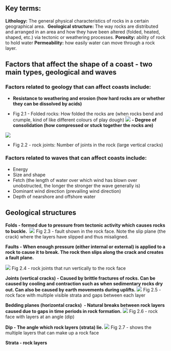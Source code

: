 
## Key terms:

**Lithology:** The general physical characteristics of rocks in a certain geographical area. 
**Geological structure:** The way rocks are distributed and arranged in an area and how they have been altered (folded, heated, shaped, etc.) via tectonic or weathering processes.
**Porosity:** ability of rock to hold water
**Permeability:** how easily water can move through a rock layer.

## Factors that affect the shape of a coast - two main types, geological and waves

  

### Factors related to geology that can affect coasts include:

- **Resistance to weathering and erosion (how hard rocks are or whether they can be dissolved by acids)**
    
- Fig 2.1 - Folded rocks: How folded the rocks are (when rocks bend and crumple, kind of like different colours of play dough) ![](https://lh7-us.googleusercontent.com/MWkRmWECKnp_SElT0Z-oOowPU_ocJggl1F4_XTxrS44Xc_8wvfPAF2Y8R-k6JAsBwcAx85TUaIQXQc7LJVmhH0mrMAPfN7ve9kx043xV8Ly-WQWBzH1A356boaapBFDhDdY_j0a-2PSfz5qUeCw7QA)
**- Degree of consolidation (how compressed or stuck together the rocks are)** 
    

![](https://lh7-us.googleusercontent.com/VVFXhZe8_1-1k6DDbv2Me38JoDXUGnXbX68j326CwmAzhVARo6DVLqfTzqKxwZ4VdEpWVAkbXFhsI2LemkadYiSirO-110D2ZnEWgHUdkGa29QZRLElWWb4zHWvjXxNUij3EmxnrCo4mAzZqqQoSFQ)
- Fig 2.2 - rock joints: Number of joints in the rock (large vertical cracks)
    

  
  

### Factors related to waves that can affect coasts include:
- Energy 
- Size and shape 
- Fetch (the length of water over which wind has blown over unobstructed, the longer the stronger the wave generally is)
- Dominant wind direction (prevailing wind direction)
- Depth of nearshore and offshore water

## Geological structures

**Folds - formed due to pressure from tectonic activity which causes rocks to buckle.** 
![](https://lh7-us.googleusercontent.com/hVTEzHpWkvn9ZOLB1MfoglDIWCUjs_GjUQ91C8GYDXuPVNwFJothp5rj1-Cx_G16TCEk4JJDXE_qRX94wD55lBLNPzNVwzrjK_vzbr3hEhPMNRAPlyCmPsJLfHCasqzC4efBWljBHkT1LeWLCWfI3Q)
Fig 2.3 - fault shown in the rock face. Note the slip plane (the crack) where the layers have slipped and thus misaligned.

  

**Faults - When enough pressure (either internal or external) is applied to a rock to cause it to break. The rock then slips along the crack and creates a fault plane.**

![](https://lh7-us.googleusercontent.com/39q_Ks5SyFWlKsakXzudpiVf1g3qxMiJzvkElHfCeF4SY_vuMRr6IzdufTVywifti2t72njvFZWXpFOpCK6dt4GNGr6i7pAIX7m9D_LZm8-ex05aVYfcWWUDZtQWhG1TVVv8-SOn5EWi4tv9CbRpAg)
Fig 2.4 - rock joints that run vertically to the rock face

  

**Joints (vertical cracks) - Caused by brittle fractures of rocks. Can be caused by cooling and contraction such as when sedimentary rocks dry out. Can also be caused by earth movements during uplifts.**
![](https://lh7-us.googleusercontent.com/Ua_C7GtYcVxPsRXnwLoFgesoILiRADSP1r3HsZSCxg2_QML82c7vvBSaLBAH2weUFJzIu4rj-J2bA63pwtoe9wbvTV9Aq765gVNsWmnbUVl9NeB_JcSQU-Q-qsISNQ8av2BjakpTeNPw4ji_kjlj3w)
Fig 2.5 - rock face with multiple visible strata and gaps between each layer 

  

**Bedding planes (horizontal cracks)  - Natural breaks between rock layers caused due to gaps in time periods in rock formation.**
![](https://lh7-us.googleusercontent.com/hdmpSvhs4sUkadY6pGangXO4hiMowGluiqlpR13HksMfzyUvnroY54lwxtNlNDKU8btzDWp7wursXLx5CbGzZn4dUbySYQDs6fdMDHpjN6hcNOZrEc-fv6SSvVGxxy_G6rEkYjFl63f7dSIrWXhG-A)
Fig 2.6 - rock face with layers at an angle (dip)

  

**Dip - The angle which rock layers (strata) lie.**
![](https://lh7-us.googleusercontent.com/YIqBlUQpYImGV8gX0suO90cqUMB-T8taxl7P22HXJ9-uB6iMX12zlxNa8dASWvmPb4JjIUEAZC3xcwa_UO2eTpy-_Mm_joZg40J6yomkbs8UbE0vCHY_x340EJ9SNgawlXXcEyQJxKo_tZr-j2TINA)
Fig 2.7 - shows the multiple layers that can make up a rock face

**Strata - rock layers**
